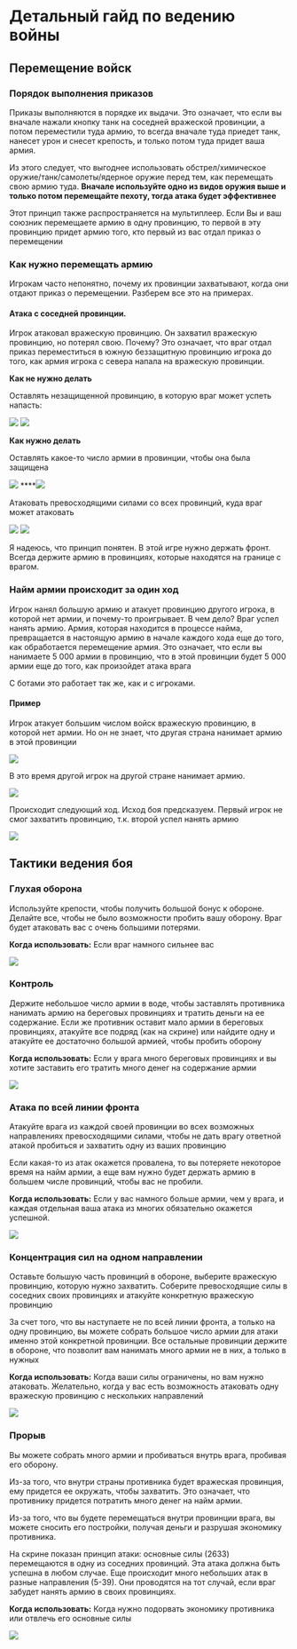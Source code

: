 # Детальный гайд по ведению войны

## Перемещение войск

### Порядок выполнения приказов

Приказы выполняются в порядке их выдачи. Это означает, что если вы вначале нажали кнопку танк на соседней вражеской провинции, а потом переместили туда армию, то всегда вначале туда приедет танк, нанесет урон и снесет крепость, и только потом туда придет ваша армия.

Из этого следует, что выгоднее использовать обстрел/химическое оружие/танк/самолеты/ядерное оружие перед тем, как перемещать свою армию туда. **Вначале используйте одно из видов оружия выше и только потом перемещайте пехоту, тогда атака будет эффективнее**

Этот принцип также распространяется на мультиплеер. Если Вы и ваш союзник перемещаете армию в одну провинцию, то первой в эту провинцию придет армию того, кто первый из вас отдал приказ о перемещении

### Как нужно перемещать армию

Игрокам часто непонятно, почему их провинции захватывают, когда они отдают приказ о перемещении. Разберем все это на примерах.

#### Атака с соседней провинции. 

Игрок атаковал вражескую провинцию. Он захватил вражескую провинцию, но потерял свою. Почему? Это означает, что враг отдал приказ переместиться в южную беззащитную провинцию игрока до того, как армия игрока с севера напала на вражескую провинции.

**Как не нужно делать** 

Оставлять незащищенной провинцию, в которую враг может успеть напасть: 

![](../.gitbook/assets/izobrazhenie%20%289%29.png) ![](../.gitbook/assets/izobrazhenie%20%2815%29.png) 

**Как нужно делать**

Оставлять какое-то число армии в провинции, чтобы она была защищена

![](../.gitbook/assets/izobrazhenie%20%287%29.png) ****![](../.gitbook/assets/izobrazhenie%20%288%29.png) 

Атаковать превосходящими силами со всех провинций, куда враг может атаковать

![](../.gitbook/assets/izobrazhenie%20%286%29.png) ![](../.gitbook/assets/izobrazhenie%20%283%29.png) 

Я надеюсь, что принцип понятен. В этой игре нужно держать фронт. Всегда держите армию в провинциях, которые находятся на границе с врагом.

### Найм армии происходит за один ход

Игрок нанял большую армию и атакует провинцию другого игрока, в которой нет армии, и почему-то проигрывает. В чем дело? Враг успел нанять армию. Армия, которая находится в процессе найма, превращается в настоящую армию в начале каждого хода еще до того, как обработается перемещение армия. Это означает, что если вы нанимаете 5 000 армии в провинцию, что в этой провинции будет 5 000 армии еще до того, как произойдет атака врага

С ботами это работает так же, как и с игроками.

#### Пример

Игрок атакует большим числом войск вражескую провинцию, в которой нет армии. Но он не знает, что другая страна нанимает армию в этой провинции

![](../.gitbook/assets/izobrazhenie%20%2814%29.png)

В это время другой игрок на другой стране нанимает армию.

![](../.gitbook/assets/izobrazhenie%20%2813%29.png)

Происходит следующий ход. Исход боя предсказуем. Первый игрок не смог захватить провинцию, т.к. второй успел нанять армию

![](../.gitbook/assets/izobrazhenie%20%2816%29.png)

## Тактики ведения боя

### Глухая оборона

Используйте крепости, чтобы получить большой бонус к обороне. Делайте все, чтобы не было возможности пробить вашу оборону. Враг будет атаковать вас с очень большими потерями.

**Когда использовать:** Если враг намного сильнее вас

![](../.gitbook/assets/izobrazhenie%20%2810%29.png)

### Контроль

Держите небольшое число армии в воде, чтобы заставлять противника нанимать армию на береговых провинциях и тратить деньги на ее содержание. Если же противник оставит мало армии в береговых провинциях, атакуйте все подряд \(как на скрине\) или найдите одну и атакуйте ее достаточно большой армией, чтобы пробить оборону

**Когда использовать:** Если у врага много береговых провинциях и вы хотите заставить его тратить много денег на содержание армии

![](../.gitbook/assets/izobrazhenie%20%2818%29.png)

### Атака по всей линии фронта

Атакуйте врага из каждой своей провинции во всех возможных направлениях превосходящими силами, чтобы не дать врагу ответной атакой пробиться и захватить одну из ваших провинцию

Если какая-то из атак окажется провалена, то вы потеряете некоторое время на найм армии, а еще вам нужно будет держать армию в большем числе провинций, чтобы вас не пробили.

**Когда использовать:** Если у вас намного больше армии, чем у врага, и каждая отдельная ваша атака из многих обязательно окажется успешной. 

![](../.gitbook/assets/izobrazhenie%20%2817%29.png)

### Концентрация сил на одном направлении

Оставьте большую часть провинций в обороне, выберите вражескую провинцию, которую нужно захватить. Соберите превосходящие силы в соседних своих провинциях и атакуйте конкретную вражескую провинцию

За счет того, что вы наступаете не по всей линии фронта, а только на одну провинцию, вы можете собрать большое число армии для атаки именно этой конкретной провинции. Все остальные провинции держите в обороне, что позволит вам нанимать много армии не в них, а только в нужных

**Когда использовать:** Когда ваши силы ограничены, но вам нужно атаковать. Желательно, когда у вас есть возможность атаковать одну вражескую провинцию с нескольких направлений

![](../.gitbook/assets/izobrazhenie%20%284%29.png)

### Прорыв

Вы можете собрать много армии и пробиваться внутрь врага, пробивая его оборону.

Из-за того, что внутри страны противника будет вражеская провинция, ему придется ее окружать, чтобы захватить. Это означает, что противнику придется потратить много денег на найм армии.

Из-за того, что вы будете перемещаться внутри провинции врага, вы можете сносить его постройки, получая деньги и разрушая экономику противника.

На скрине показан принцип атаки: основные силы \(2633\) перемещаются в одну из соседних провинций. Эта атака должна быть успешна в любом случае. Еще происходит много небольших атак в разные направления \(5-39\). Они проводятся на тот случай, если враг забудет нанять армию в своих провинциях.

**Когда использовать:** Когда нужно подорвать экономику противника или отвлечь его основные силы

![](../.gitbook/assets/izobrazhenie%20%2812%29.png)

